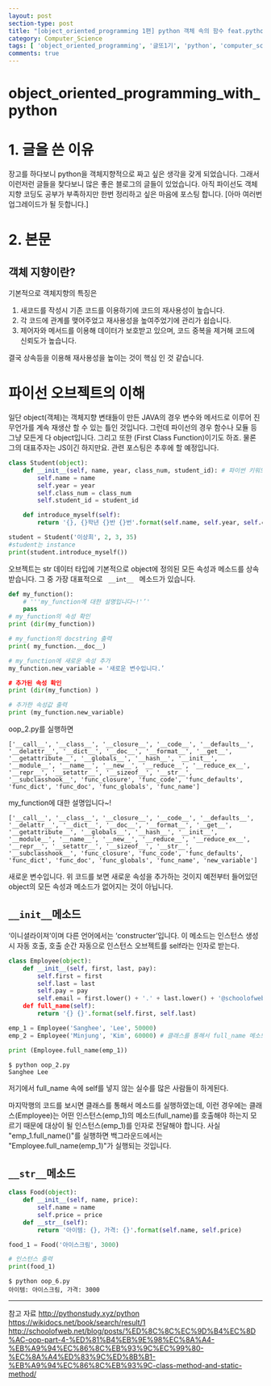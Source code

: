 ```yaml
---
layout: post
section-type: post
title: "[object_oriented_programming 1편] python 객체 속의 함수 feat.python"
category: Computer_Science
tags: [ 'object_oriented_programming', '글또1기', 'python', 'computer_science' ]
comments: true
---
```


# object_oriented_programming_with_python

# 1. 글을 쓴 이유
장고를 하다보니 python을 객체지향적으로 짜고 싶은 생각을 갖게 되었습니다.
그래서 이런저런 글들을 찾다보니 많은 좋은 블로그의 글들이 있었습니다. 아직 파이선도 객체지향 코딩도 공부가 부족하지만 한번 정리하고 싶은 마음에 포스팅 합니다.
[아마 여러번 업그레이드가 될 듯합니다.]

# 2. 본문
## 객체 지향이란?

기본적으로 객체지향의 특징은
1. 새코드를 작성시 기존 코드를 이용하기에 코드의 재사용성이 높습니다.
2. 각 코드에 관계를 맺어주었고 재사용성을 높여주었기에 관리가 쉽습니다.
3. 제어자와 메서드를 이용해 데이터가 보호받고 있으며, 코드 중복을 제거해 코드에 신뢰도가 높습니다.

결국 상속등을 이용해 재사용성을 높이는 것이 핵심 인 것 같습니다.

# 파이선 오브젝트의 이해

일단 object(객체)는 객체지향 변태들이 만든 JAVA의 경우 변수와 메서드로 이루어 진 무언가를 계속 재생산 할 수 있는 틀인 것입니다.
그런데 파이선의 경우 함수나 모듈 등 그냥 모든게 다 object입니다. 그리고 또한 (First Class Function)이기도 하죠. 물론 그의 대표주자는 JS이긴 하지만요.
관련 포스팅은 추후에 할 예정입니다.

``` python
class Student(object):
    def __init__(self, name, year, class_num, student_id): # 파이썬 키워드인 class는 인수 이름으로 사용하지 못 합니다.
        self.name = name
        self.year = year
        self.class_num = class_num
        self.student_id = student_id

    def introduce_myself(self):
        return '{}, {}학년 {}반 {}번'.format(self.name, self.year, self.class_num, self.student_id)

student = Student('이상희', 2, 3, 35)
#student는 instance
print(student.introduce_myself())
```

오브젝트는 str 데이터 타입에 기본적으로 object에 정의된 모든 속성과 메소드를 상속 받습니다.
그 중 가장 대표적으로 ```  __int__  ``` 메소드가 있습니다.



``` python
def my_function():
    # '''my_function에 대한 설명입니다~!'’'
    pass
# my_function의 속성 확인
print (dir(my_function))

# my_function의 docstring 출력
print( my_function.__doc__)

# my_function에 새로운 속성 추가
my_function.new_variable = '새로운 변수입니다.’

# 추가된 속성 확인
print (dir(my_function) )

# 추가한 속성값 출력
print (my_function.new_variable)
```

oop_2.py를 실행하면
```
['__call__', '__class__', '__closure__', '__code__', '__defaults__', '__delattr__', '__dict__', '__doc__', '__format__', '__get__', '__getattribute__', '__globals__', '__hash__', '__init__', '__module__', '__name__', '__new__', '__reduce__', '__reduce_ex__', '__repr__', '__setattr__', '__sizeof__', '__str__', '__subclasshook__', 'func_closure', 'func_code', 'func_defaults', 'func_dict', 'func_doc', 'func_globals', 'func_name']
```
my_function에 대한 설명입니다~!
```
['__call__', '__class__', '__closure__', '__code__', '__defaults__', '__delattr__', '__dict__', '__doc__', '__format__', '__get__', '__getattribute__', '__globals__', '__hash__', '__init__', '__module__', '__name__', '__new__', '__reduce__', '__reduce_ex__', '__repr__', '__setattr__', '__sizeof__', '__str__', '__subclasshook__', 'func_closure', 'func_code', 'func_defaults', 'func_dict', 'func_doc', 'func_globals', 'func_name', 'new_variable']
```
새로운 변수입니다.
위 코드를 보면 새로운 속성을 추가하는 것이지 예전부터 들어있던 object의 모든 속성과 메소드가 없어지는 것이 아닙니다.

## ```__init__```메소드
 ‘이니셜라이져’이며 다른 언어에서는 ‘constructer’입니다.
 이 메소드는 인스턴스 생성시 자동 호출, 호출 순간 자동으로 인스턴스 오브젝트를 self라는 인자로 받는다.
``` python
class Employee(object):
    def __init__(self, first, last, pay):
        self.first = first
        self.last = last
        self.pay = pay
        self.email = first.lower() + '.' + last.lower() + '@schoolofweb.net’
    def full_name(self):
        return '{} {}'.format(self.first, self.last)

emp_1 = Employee('Sanghee', 'Lee', 50000)
emp_2 = Employee('Minjung', 'Kim', 60000) # 클래스를 통해서 full_name 메소드 호출

print (Employee.full_name(emp_1))

```
```
$ python oop_2.py
Sanghee Lee
```
저기에서  full_name 속에  self를 넣지 않는 실수를 많은 사람들이 하게된다.

마지막행의 코드를 보시면 클래스를 통해서 메소드를 실행하였는데, 이런 경우에는 클래스(Employee)는 어떤 인스턴스(emp_1)의 메소드(full_name)를 호출해야 하는지 모르기 때문에 대상이 될 인스턴스(emp_1)를 인자로 전달해야 합니다.
사실 "emp_1.full_name()"를 실행하면 백그라운드에서는 "Employee.full_name(emp_1)"가 실행되는 것입니다.

## ```__str__```메소드
``` python
class Food(object):
    def __init__(self, name, price):
        self.name = name
        self.price = price
    def __str__(self):
        return '아이템: {}, 가격: {}'.format(self.name, self.price)

food_1 = Food('아이스크림', 3000)

# 인스턴스 출력
print(food_1)
```
```
$ python oop_6.py
아이템: 아이스크림, 가격: 3000
```

----


참고 자료
http://pythonstudy.xyz/python
https://wikidocs.net/book/search/result/1
http://schoolofweb.net/blog/posts/%ED%8C%8C%EC%9D%B4%EC%8D%AC-oop-part-4-%ED%81%B4%EB%9E%98%EC%8A%A4-%EB%A9%94%EC%86%8C%EB%93%9C%EC%99%80-%EC%8A%A4%ED%83%9C%ED%8B%B1-%EB%A9%94%EC%86%8C%EB%93%9C-class-method-and-static-method/
